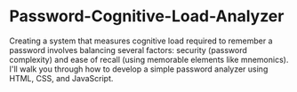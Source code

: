 # Password-Cognitive-Load-Analyzer
Creating a system that measures cognitive load required to remember a password involves balancing several factors: security (password complexity) and ease of recall (using memorable elements like mnemonics). I'll walk you through how to develop a simple password analyzer using HTML, CSS, and JavaScript.

